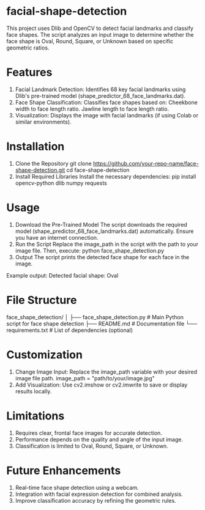 # facial-shape-detection

This project uses Dlib and OpenCV to detect facial landmarks and classify face shapes. The script analyzes an input image to determine whether the face shape is Oval, Round, Square, or Unknown based on specific geometric ratios.

# Features
1. Facial Landmark Detection:
Identifies 68 key facial landmarks using Dlib's pre-trained model (shape_predictor_68_face_landmarks.dat).
2. Face Shape Classification:
Classifies face shapes based on:
Cheekbone width to face length ratio.
Jawline length to face length ratio.
3. Visualization:
Displays the image with facial landmarks (if using Colab or similar environments).

# Installation
1. Clone the Repository
git clone https://github.com/your-repo-name/face-shape-detection.git
cd face-shape-detection
2. Install Required Libraries
Install the necessary dependencies:
pip install opencv-python dlib numpy requests

# Usage
1. Download the Pre-Trained Model
The script downloads the required model (shape_predictor_68_face_landmarks.dat) automatically. Ensure you have an internet connection.
2. Run the Script
Replace the image_path in the script with the path to your image file. Then, execute:
python face_shape_detection.py
3. Output
The script prints the detected face shape for each face in the image.

Example output:
Detected facial shape: Oval

# File Structure
face_shape_detection/
│
├── face_shape_detection.py    # Main Python script for face shape detection
├── README.md                  # Documentation file
└── requirements.txt           # List of dependencies (optional)

# Customization
1. Change Image Input:
Replace the image_path variable with your desired image file path.
image_path = "path/to/your/image.jpg"
2. Add Visualization:
Use cv2.imshow or cv2.imwrite to save or display results locally.

# Limitations
1. Requires clear, frontal face images for accurate detection.
2. Performance depends on the quality and angle of the input image.
3. Classification is limited to Oval, Round, Square, or Unknown.

# Future Enhancements
1. Real-time face shape detection using a webcam.
2. Integration with facial expression detection for combined analysis.
3. Improve classification accuracy by refining the geometric rules.
